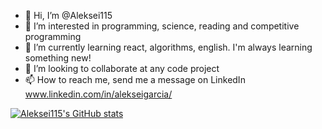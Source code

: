 - 👋 Hi, I’m @Aleksei115
- 👀 I’m interested in programming, science, reading and competitive programming
- 🌱 I’m currently learning react, algorithms, english. I'm always learning something new!
- 💞️ I’m looking to collaborate at any code project
- 📫 How to reach me, send me a message on LinkedIn www.linkedin.com/in/alekseigarcia/

[![Aleksei115's GitHub stats](https://github-readme-stats.vercel.app/api/top-langs?username=Aleksei115)](https://github.com/anuraghazra/github-readme-stats)
<!---
Aleksei115/Aleksei115 is a ✨ special ✨ repository because its `README.md` (this file) appears on your GitHub profile.
You can click the Preview link to take a look at your changes.
--->
